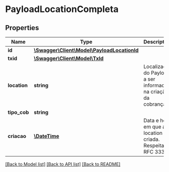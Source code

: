 # PayloadLocationCompleta

## Properties
Name | Type | Description | Notes
------------ | ------------- | ------------- | -------------
**id** | [**\Swagger\Client\Model\PayloadLocationId**](PayloadLocationId.md) |  | 
**txid** | [**\Swagger\Client\Model\TxId**](TxId.md) |  | [optional] 
**location** | **string** | Localização do Payload a ser informada na criação da cobrança. | 
**tipo_cob** | **string** |  | 
**criacao** | [**\DateTime**](\DateTime.md) | Data e hora em que a location foi criada. Respeita RFC 3339. | 

[[Back to Model list]](../../README.md#documentation-for-models) [[Back to API list]](../../README.md#documentation-for-api-endpoints) [[Back to README]](../../README.md)

